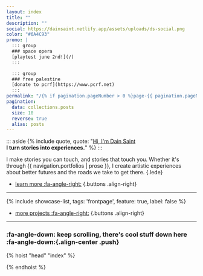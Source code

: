 ```yaml
---
layout: index
title: ""
description: ""
social: https://dainsaint.netlify.app/assets/uploads/ds-social.png
color: "#6A4C93"
promo: |
  ::: group
  ### space opera
  [playtest june 2nd!](/)
  :::

  ::: group
  ### free palestine
  [donate to pcrf](https://www.pcrf.net)
  :::
permalink: "/{% if pagination.pageNumber > 0 %}page-{{ pagination.pageNumber }}/{% endif %}index.html"
pagination:
  data: collections.posts
  size: 10
  reverse: true
  alias: posts
---
```



::: aside
{% include quote, quote: "[Hi, I'm Dain Saint](/about)<br>**I turn stories into experiences.**" %}
:::

I make stories you can touch, and stories that touch you. Whether&nbsp;it's through {{ navigation.portfolios | prose }}, I create artistic experiences about better futures and the roads we take to get there.
{.lede}


* [learn more :fa-angle-right:](/about)
{.buttons .align-right}



***

{% include showcase-list, tags: 'frontpage', feature: true, label: false %}
* [more projects :fa-angle-right:](/projects)
{.buttons .align-right}

***

### :fa-angle-down: keep scrolling, there's cool stuff down here :fa-angle-down:{.align-center .push}

{% hoist "head" "index" %}

<style type="text/css">
  .push {
    position: relative;
    top: 5rem;
    translate: 0% -50%;
  }
</style>

{% endhoist %}